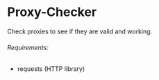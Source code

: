 # Proxy-Checker
Check proxies to see if they are valid and working.
  
###### Requirements:
 - requests (HTTP library)
